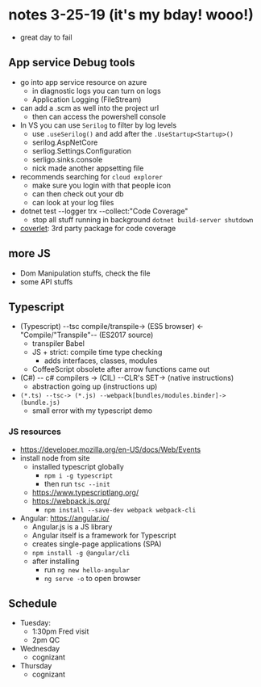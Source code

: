 # notes 3-25-19 (it's my bday! wooo!)
- great day to fail

## App service Debug tools
- go into app service resource on azure
	- in diagnostic logs you can turn on logs
	- Application Logging (FileStream)
- can add a .scm as well into the project url
	- then can access the powershell console
- In VS you can use `Serilog` to filter by log levels
	- use `.useSerilog()` and add after the `.UseStartup<Startup>()`
	- serilog.AspNetCore
	- serliog.Settings.Configuration
	- serligo.sinks.console
	- nick made another appsetting file
- recommends searching for `cloud explorer`
	- make sure you login with that people icon
	- can then check out your db
	- can look at your log files
- dotnet test --logger trx --collect:"Code Coverage"
	- stop all stuff running in background `dotnet build-server shutdown`
- [coverlet](https://github.com/tonerdo/coverlet): 3rd party package for code coverage

## more JS
- Dom Manipulation stuffs, check the file
- some API stuffs

## Typescript
- (Typescript) --tsc compile/transpile-> (ES5 browser)  <-"Compile/"Transpile"-- (ES2017 source)
	- transpiler Babel
	- JS + strict: compile time type checking
		- adds interfaces, classes, modules
	- CoffeeScript obsolete after arrow functions came out
- (C#) -- c# compilers -> (CIL) --CLR's SET-> (native instructions)
	- abstraction going up (instructions up)
- `(*.ts) --tsc-> (*.js) --webpack[bundles/modules.binder]-> (bundle.js)`
	- small error with my typescript demo

### JS resources
- https://developer.mozilla.org/en-US/docs/Web/Events
- install node from site
	- installed typescript globally
		- `npm i -g typescript`
		- then run `tsc --init`
	- https://www.typescriptlang.org/
	- https://webpack.js.org/
		- `npm install --save-dev webpack webpack-cli`
- Angular: https://angular.io/
	- Angular.js is a JS library
	- Angular itself is a framework for Typescript
	- creates single-page applications (SPA)
	- `npm install -g @angular/cli`
	- after installing
		- run `ng new hello-angular`
		- `ng serve -o` to open browser


## Schedule
- Tuesday: 
	- 1:30pm Fred visit
	- 2pm QC
- Wednesday
	- cognizant
- Thursday 
	- cognizant
